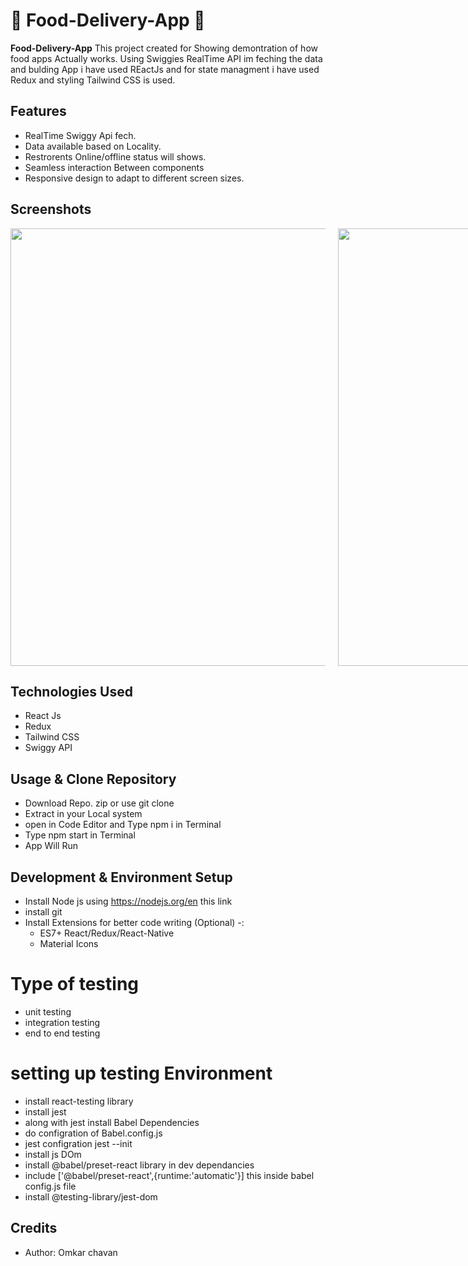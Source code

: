 # 🍔 Food-Delivery-App 🍔

**Food-Delivery-App** This project created for Showing demontration of how food apps Actually works. Using Swiggies RealTime API im feching the data and bulding App i have used REactJs and for state managment i have used Redux and styling Tailwind CSS is used.

## Features
- RealTime Swiggy Api fech.
- Data available based on Locality.
- Restrorents Online/offline  status will shows.
- Seamless interaction Between components
- Responsive design to adapt to different screen sizes.

## Screenshots
<div style="display: flex; justify-content: space-between;">
    <img src="https://drive.google.com/uc?export=download&id=1mpjRKHrdrSt2EVfcfpWUaMh4VXdozIbO" width="700" style="margin-right: 20px;">
    <img src="https://drive.google.com/uc?export=download&id=1S02O3cP0R8L570cCp6z3Hq4qBPBvWcfq" width="700" style="margin-right: 20px;">
    <img src="https://drive.google.com/uc?export=download&id=1gnIIfcR5aZdVII7WYnb5qrzAdiMgFCnJ" width="700" style="margin-right: 20px;">
    <img src="https://drive.google.com/uc?export=download&id=1WoqNzj9xD_u7ive8Lu4hfZpZ8yvNtYwy" width="700">
</div>

## Technologies Used
- React Js 
- Redux
- Tailwind CSS
- Swiggy API

## Usage & Clone Repository
- Download Repo. zip or use git clone 
- Extract in your Local system
- open in Code Editor and Type npm i in Terminal
- Type npm start in Terminal
- App Will Run

## Development & Environment Setup
- Install Node js using https://nodejs.org/en this link
- install git
- Install Extensions for better code writing (Optional) -:
    - ES7+ React/Redux/React-Native 
    - Material Icons

# Type of testing
- unit testing
- integration testing
- end to end testing

# setting up testing Environment
- install react-testing library
- install jest
- along with jest install Babel Dependencies
- do configration of Babel.config.js
- jest configration jest --init
- install js DOm
- install @babel/preset-react library in dev dependancies
- include ['@babel/preset-react',{runtime:'automatic'}] this inside babel config.js file 
- install @testing-library/jest-dom 
    
## Credits
- Author: Omkar chavan

